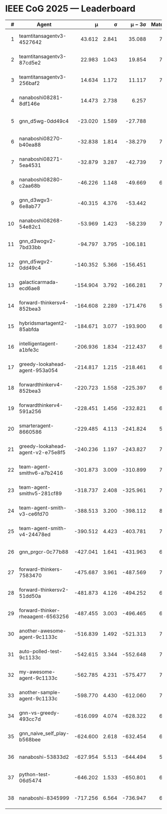 # IEEE CoG 2025 — Leaderboard

| # | Agent | μ | σ | μ − 3σ | Matches | Updated |
|---:|---|---:|---:|---:|---:|---|
| 1 | teamtitansagentv3-4527642 | 43.612 | 2.841 | 35.088 | 7776 | 2025-08-30 14:51 |
| 2 | teamtitansagentv3-87cd5e2 | 22.983 | 1.043 | 19.854 | 7120 | 2025-08-30 14:51 |
| 3 | teamtitansagentv3-256baf2 | 14.634 | 1.172 | 11.117 | 7296 | 2025-08-30 14:51 |
| 4 | nanaboshi08281-8df146e | 14.473 | 2.738 | 6.257 | 276 | 2025-08-30 14:51 |
| 5 | gnn_d5wg-0dd49c4 | -23.020 | 1.589 | -27.788 | 160 | 2025-08-30 14:51 |
| 6 | nanaboshi08270-b40ea88 | -32.838 | 1.814 | -38.279 | 7400 | 2025-08-30 14:51 |
| 7 | nanaboshi08271-5ea4531 | -32.879 | 3.287 | -42.739 | 7518 | 2025-08-30 14:51 |
| 8 | nanaboshi08280-c2aa68b | -46.226 | 1.148 | -49.669 | 6958 | 2025-08-30 14:51 |
| 9 | gnn_d3wgv3-6e8ab77 | -40.315 | 4.376 | -53.442 | 158 | 2025-08-30 14:51 |
| 10 | nanaboshi08268-54e82c1 | -53.969 | 1.423 | -58.239 | 7160 | 2025-08-30 14:51 |
| 11 | gnn_d3wogv2-7bd33bb | -94.797 | 3.795 | -106.181 | 274 | 2025-08-30 14:51 |
| 12 | gnn_d5wgv2-0dd49c4 | -140.352 | 5.366 | -156.451 | 226 | 2025-08-30 14:51 |
| 13 | galacticarmada-ecd6ae8 | -154.904 | 3.792 | -166.281 | 7120 | 2025-08-30 14:51 |
| 14 | forward-thinkersv4-852bea3 | -164.608 | 2.289 | -171.476 | 5967 | 2025-08-30 14:51 |
| 15 | hybridsmartagent2-85abfda | -184.671 | 3.077 | -193.900 | 6338 | 2025-08-30 14:51 |
| 16 | intelligentagent-a1bfe3c | -206.936 | 1.834 | -212.437 | 6344 | 2025-08-30 14:51 |
| 17 | greedy-lookahead-agent-953a054 | -214.817 | 1.215 | -218.461 | 6684 | 2025-08-30 14:51 |
| 18 | forwardthinkerv4-852bea3 | -220.723 | 1.558 | -225.397 | 6266 | 2025-08-30 14:51 |
| 19 | forwardthinkerv4-591a256 | -228.451 | 1.456 | -232.821 | 6148 | 2025-08-30 14:51 |
| 20 | smarteragent-8660586 | -229.485 | 4.113 | -241.824 | 5949 | 2025-08-30 14:51 |
| 21 | greedy-lookahead-agent-v2-e75e8f5 | -240.236 | 1.197 | -243.827 | 7516 | 2025-08-30 14:51 |
| 22 | team-agent-smithv6-a7b2416 | -301.873 | 3.009 | -310.899 | 7720 | 2025-08-30 14:51 |
| 23 | team-agent-smithv5-281cf89 | -318.737 | 2.408 | -325.961 | 7760 | 2025-08-30 14:51 |
| 24 | team-agent-smith-v3-ce6fd70 | -388.513 | 3.200 | -398.112 | 8418 | 2025-08-30 14:51 |
| 25 | team-agent-smith-v4-24478ed | -390.512 | 4.423 | -403.781 | 7098 | 2025-08-30 14:51 |
| 26 | gnn_prgcr-0c77b88 | -427.041 | 1.641 | -431.963 | 6790 | 2025-08-30 14:51 |
| 27 | forward-thinkers-7583470 | -475.687 | 3.961 | -487.569 | 7480 | 2025-08-30 14:51 |
| 28 | forward-thinkersv2-51dd50a | -481.873 | 4.126 | -494.252 | 6708 | 2025-08-30 14:51 |
| 29 | forward-thinker-rheaagent-6563256 | -487.455 | 3.003 | -496.465 | 6368 | 2025-08-30 14:51 |
| 30 | another-awesome-agent-9c1133c | -516.839 | 1.492 | -521.313 | 7020 | 2025-08-30 14:51 |
| 31 | auto-polled-test-9c1133c | -542.615 | 3.344 | -552.648 | 7520 | 2025-08-30 14:51 |
| 32 | my-awesome-agent-9c1133c | -562.785 | 4.231 | -575.477 | 7280 | 2025-08-30 14:51 |
| 33 | another-sample-agent-9c1133c | -598.770 | 4.430 | -612.060 | 7600 | 2025-08-30 14:51 |
| 34 | gnn-vs-greedy-493cc7d | -616.099 | 4.074 | -628.322 | 6180 | 2025-08-30 14:51 |
| 35 | gnn_naive_self_play-b568bee | -624.600 | 2.618 | -632.454 | 6280 | 2025-08-30 14:51 |
| 36 | nanaboshi-53833d2 | -627.954 | 5.513 | -644.494 | 5500 | 2025-08-30 14:51 |
| 37 | python-test-06d5474 | -646.202 | 1.533 | -650.801 | 6320 | 2025-08-30 14:51 |
| 38 | nanaboshi-8345999 | -717.256 | 6.564 | -736.947 | 6450 | 2025-08-30 14:51 |
